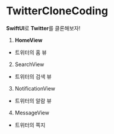 # TwitterCloneCoding
**SwiftUI**로 **Twitter**를 클론해보자!

1. **HomeView**
 - 트위터의 홈 뷰

2. SearchView
 - 트위터의 검색 뷰

3. NotificationView
 - 트위터의 알람 뷰
 
4. MessageView
 - 트위터의 쪽지
 
 
